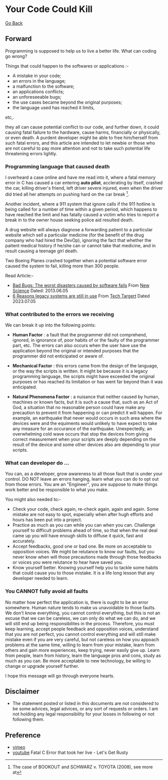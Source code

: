 # Your Code Could Kill

[Go Back](../../README.md)

## Forward

Programming is supposed to help us to live a better life. What can coding go wrong?

Things that could happen to the softwares or applications :-

- A mistake in your code;
- an errors in the language;
- a malfunction to the software;
- an applications conflicts;
- an unforeseeable bugs;
- the use cases became beyond the original purposes;
- the language used has reached it limits,

etc,.

they all can cause potential conflict to our code, and further down, it could causing fatal failure to the hardware, cause harms, financially or physically, or even death. A purdent developer might be able to free him/herself from such fatal errors, and this article are intended to let newbie or those who are not careful to pay more attention and not to take such potential life threatening errors lightly.

### Programming language that caused death

I overheard a case online and have me read into it, where a fatal memory error in C has caused a car entering __auto pilot__,  acclerating by itself, crashed the car, killing driver's friend, left driver severe injured, even when the driver did tried all her attempts on pushing hard on the car break [^2].

Another incident, where a 911 system that ignore calls if the 911 hotline is being called for a number of time within a given period, which happens to have reached the limit and has fatally caused a victim who tries to report a break in to the owner house seeking police aid resulted death. 
 
A drug website will always diagnose a forwarding patient to a particular website which sell a particular medicine (for the benefit of the drug company who had hired the DevOp), ignoring the fact that whether the paitent medical history if he/she can or cannot take that medicine, and in result causing a teenage girl death.

Two Boeing Planes crashed together when a potential software error caused the system to fail, killing more than 300 people.

Read Article:-
- [Bad Bugs: The worst disasters caused by software fails](https://www.newscientist.com/gallery/software-bugs/) From [New Science](https://www.newscientist.com/) Dated: 2013.06.05
- [6 Reasons legacy systems are still in use](https://www.techtarget.com/searchcio/feature/6-reasons-legacy-systems-are-still-in-use) From [Tech Targert](https://www.techtarget.com/) Dated 2023.07.05

### What contributed to the errors we receiving

We can break it up into the following points:

- __Human Factor__ : a fault that the programmer did not comprehend, ignored, in ignorance of, poor habits of or the faulty of the programmer part, etc. The errors can also occurs when the user have use the application beyond the original or intended purposes that the programmer did not enticipated or aware of.

- __Mechanical Factor__ : this errors came from the design of the language, or the way the scripts is written. It might be because it is a legacy programming language, the scripts might have exceeded the original purposes or has reached its limitation or has went far beyond than it was enticipated.

- __Natural Phenomena Factor__ : a nuisance that neither caused by human, machines or known facts, but it is such a cause that, such as an Act of God, a situation that no reasonable person could have make any precaution to prevent it from happening or can predict it will happen. For example, an earthquake that never would occurs in such area where the devices were and the equiments would unlikely to have expect to take any measure for an occurance of the earthquake. Unexpectedly, an overwhelming cold wave occurs that stop the devices from giving correct measurement when your scripts are deeply depending on the result of the device and some other devices also are depending to your scripts.

### What can developer do ...

You can, as a developer, grow awareness to all those fault that is under your control. DO NOT leave an errors hanging, learn what you can do to opt out from those errors. You are an "Engineer", you are suppose to make things work better and be responsible to what you make.

You might also needed to:-
- Check your code, check again, re-check again, again and again. Some mistake are not easy to spot, especially when after hugh efforts and hours has been put into a project.
- Practice as much as you can while you can when you can. Challenge yourself to difficult problems ahead of time, so that when the real deal came up you will have enough skills to diffuse it quick, fast and accurately.
- Accept feedbacks, good one or bad one. Be more on acceptable to opposition voices. We might be relutance to know our faults, but you never know when will those precautions made through those feedbacks or voices you were relutance to hear have saved you.
- Know yourself better. Knowing yourself help you to tackle some habits that could cause you to those mistake. It is a life long lesson that any developer needed to learn. 

### You CANNOT fully avoid all faults

No matter how perfect the application is, there is ought to be an error somewhere. Human nature tends to make us unavoidable to those faults. We don't know everything, you cannot control everything, but this is not an excuse that we can be careless, we can only do what we can do, and we will still end up being responsibilites in the process. Therefore, you must keep learning, accept people feedback and opposition voices, understand that you are not perfect, you cannot control everything and will still make mistake even if you are very careful, but not careless on how you appoach problems at the same time, willing to learn from your mistake, learn from others and gain more experiences, keep trying, never easily give up. Learn from people, learn from history, learn the language pros and cons, study as much as you can. Be more acceptable to new technology, be willing to change or upgrade yourself further.

I hope this message will go through everyone hearts.

## Disclaimer

- The statement posted or listed in this documents are not considered to be some advices, legal advices, or any sort of requests or orders. I am not holding any legal responsibility for your losses in following or not following them.

## Preference

[^2]: The case of BOOKOUT and SCHWARZ v. TOYOTA (2008), see more at

  - [vimeo](https://vimeo.com/108663584)
  - [youtube](https://www.youtube.com/watch?v=bJyE9OUhhAM&t=606s) Fatal C Error that took her live - Let's Get Rusty
